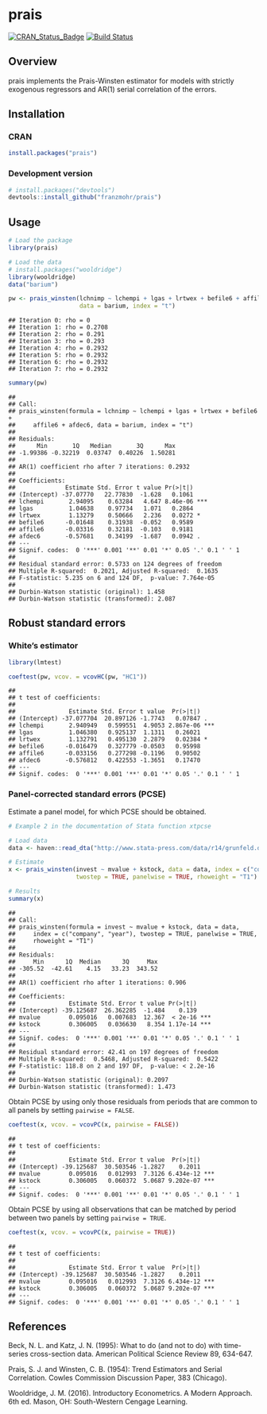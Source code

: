 
# prais

[![CRAN\_Status\_Badge](https://www.r-pkg.org/badges/version/prais)](https://cran.r-project.org/package=prais)
[![Build
Status](https://app.travis-ci.com/franzmohr/prais.svg?branch=master)](https://app.travis-ci.com/franzmohr/prais)

## Overview

prais implements the Prais-Winsten estimator for models with strictly
exogenous regressors and AR(1) serial correlation of the errors.

## Installation

### CRAN

``` r
install.packages("prais")
```

### Development version

``` r
# install.packages("devtools")
devtools::install_github("franzmohr/prais")
```

## Usage

``` r
# Load the package
library(prais)

# Load the data
# install.packages("wooldridge")
library(wooldridge)
data("barium")

pw <- prais_winsten(lchnimp ~ lchempi + lgas + lrtwex + befile6 + affile6 + afdec6,
                    data = barium, index = "t")
```

    ## Iteration 0: rho = 0
    ## Iteration 1: rho = 0.2708
    ## Iteration 2: rho = 0.291
    ## Iteration 3: rho = 0.293
    ## Iteration 4: rho = 0.2932
    ## Iteration 5: rho = 0.2932
    ## Iteration 6: rho = 0.2932
    ## Iteration 7: rho = 0.2932

``` r
summary(pw)
```

    ## 
    ## Call:
    ## prais_winsten(formula = lchnimp ~ lchempi + lgas + lrtwex + befile6 + 
    ##     affile6 + afdec6, data = barium, index = "t")
    ## 
    ## Residuals:
    ##      Min       1Q   Median       3Q      Max 
    ## -1.99386 -0.32219  0.03747  0.40226  1.50281 
    ## 
    ## AR(1) coefficient rho after 7 iterations: 0.2932
    ## 
    ## Coefficients:
    ##              Estimate Std. Error t value Pr(>|t|)    
    ## (Intercept) -37.07770   22.77830  -1.628   0.1061    
    ## lchempi       2.94095    0.63284   4.647 8.46e-06 ***
    ## lgas          1.04638    0.97734   1.071   0.2864    
    ## lrtwex        1.13279    0.50666   2.236   0.0272 *  
    ## befile6      -0.01648    0.31938  -0.052   0.9589    
    ## affile6      -0.03316    0.32181  -0.103   0.9181    
    ## afdec6       -0.57681    0.34199  -1.687   0.0942 .  
    ## ---
    ## Signif. codes:  0 '***' 0.001 '**' 0.01 '*' 0.05 '.' 0.1 ' ' 1
    ## 
    ## Residual standard error: 0.5733 on 124 degrees of freedom
    ## Multiple R-squared:  0.2021, Adjusted R-squared:  0.1635 
    ## F-statistic: 5.235 on 6 and 124 DF,  p-value: 7.764e-05
    ## 
    ## Durbin-Watson statistic (original): 1.458 
    ## Durbin-Watson statistic (transformed): 2.087

## Robust standard errors

### White’s estimator

``` r
library(lmtest)

coeftest(pw, vcov. = vcovHC(pw, "HC1"))
```

    ## 
    ## t test of coefficients:
    ## 
    ##               Estimate Std. Error t value  Pr(>|t|)    
    ## (Intercept) -37.077704  20.897126 -1.7743   0.07847 .  
    ## lchempi       2.940949   0.599551  4.9053 2.867e-06 ***
    ## lgas          1.046380   0.925137  1.1311   0.26021    
    ## lrtwex        1.132791   0.495130  2.2879   0.02384 *  
    ## befile6      -0.016479   0.327779 -0.0503   0.95998    
    ## affile6      -0.033156   0.277298 -0.1196   0.90502    
    ## afdec6       -0.576812   0.422553 -1.3651   0.17470    
    ## ---
    ## Signif. codes:  0 '***' 0.001 '**' 0.01 '*' 0.05 '.' 0.1 ' ' 1

### Panel-corrected standard errors (PCSE)

Estimate a panel model, for which PCSE should be obtained.

``` r
# Example 2 in the documentation of Stata function xtpcse

# Load data
data <- haven::read_dta("http://www.stata-press.com/data/r14/grunfeld.dta")

# Estimate
x <- prais_winsten(invest ~ mvalue + kstock, data = data, index = c("company", "year"),
                   twostep = TRUE, panelwise = TRUE, rhoweight = "T1")

# Results
summary(x)
```

    ## 
    ## Call:
    ## prais_winsten(formula = invest ~ mvalue + kstock, data = data, 
    ##     index = c("company", "year"), twostep = TRUE, panelwise = TRUE, 
    ##     rhoweight = "T1")
    ## 
    ## Residuals:
    ##     Min      1Q  Median      3Q     Max 
    ## -305.52  -42.61    4.15   33.23  343.52 
    ## 
    ## AR(1) coefficient rho after 1 iterations: 0.906
    ## 
    ## Coefficients:
    ##               Estimate Std. Error t value Pr(>|t|)    
    ## (Intercept) -39.125687  26.362285  -1.484    0.139    
    ## mvalue        0.095016   0.007683  12.367  < 2e-16 ***
    ## kstock        0.306005   0.036630   8.354 1.17e-14 ***
    ## ---
    ## Signif. codes:  0 '***' 0.001 '**' 0.01 '*' 0.05 '.' 0.1 ' ' 1
    ## 
    ## Residual standard error: 42.41 on 197 degrees of freedom
    ## Multiple R-squared:  0.5468, Adjusted R-squared:  0.5422 
    ## F-statistic: 118.8 on 2 and 197 DF,  p-value: < 2.2e-16
    ## 
    ## Durbin-Watson statistic (original): 0.2097 
    ## Durbin-Watson statistic (transformed): 1.473

Obtain PCSE by using only those residuals from periods that are common
to all panels by setting `pairwise = FALSE`.

``` r
coeftest(x, vcov. = vcovPC(x, pairwise = FALSE))
```

    ## 
    ## t test of coefficients:
    ## 
    ##               Estimate Std. Error t value  Pr(>|t|)    
    ## (Intercept) -39.125687  30.503546 -1.2827    0.2011    
    ## mvalue        0.095016   0.012993  7.3126 6.434e-12 ***
    ## kstock        0.306005   0.060372  5.0687 9.202e-07 ***
    ## ---
    ## Signif. codes:  0 '***' 0.001 '**' 0.01 '*' 0.05 '.' 0.1 ' ' 1

Obtain PCSE by using all observations that can be matched by period
between two panels by setting `pairwise = TRUE`.

``` r
coeftest(x, vcov. = vcovPC(x, pairwise = TRUE))
```

    ## 
    ## t test of coefficients:
    ## 
    ##               Estimate Std. Error t value  Pr(>|t|)    
    ## (Intercept) -39.125687  30.503546 -1.2827    0.2011    
    ## mvalue        0.095016   0.012993  7.3126 6.434e-12 ***
    ## kstock        0.306005   0.060372  5.0687 9.202e-07 ***
    ## ---
    ## Signif. codes:  0 '***' 0.001 '**' 0.01 '*' 0.05 '.' 0.1 ' ' 1

## References

Beck, N. L. and Katz, J. N. (1995): What to do (and not to do) with
time-series cross-section data. American Political Science Review 89,
634-647.

Prais, S. J. and Winsten, C. B. (1954): Trend Estimators and Serial
Correlation. Cowles Commission Discussion Paper, 383 (Chicago).

Wooldridge, J. M. (2016). Introductory Econometrics. A Modern Approach.
6th ed. Mason, OH: South-Western Cengage Learning.
